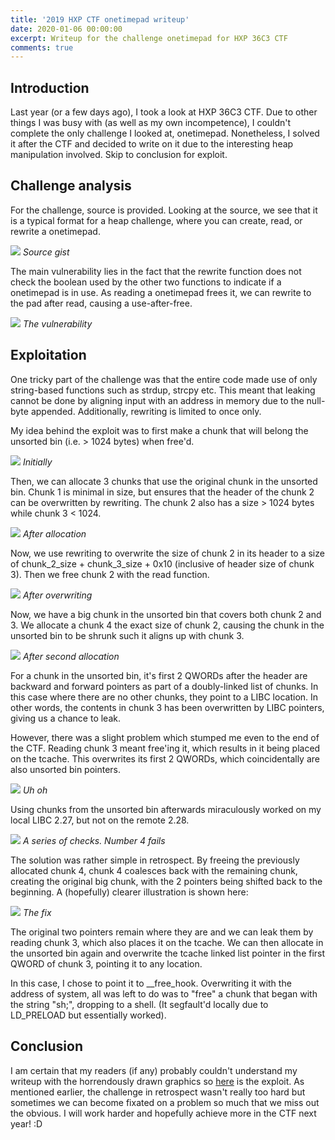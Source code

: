 ```yaml
---
title: '2019 HXP CTF onetimepad writeup'
date: 2020-01-06 00:00:00
excerpt: Writeup for the challenge onetimepad for HXP 36C3 CTF
comments: true
---
```

## Introduction
Last year (or a few days ago), I took a look at HXP 36C3 CTF. Due to other things I was busy with (as well as my own incompetence), I couldn't complete the only challenge I looked at, onetimepad. Nonetheless, I solved it after the CTF and decided to write on it due to the interesting heap manipulation involved. Skip to conclusion for exploit.

## Challenge analysis
For the challenge, source is provided. Looking at the source, we see that it is a typical format for a heap challenge, where you can create, read, or rewrite a onetimepad.

![](/images/3/sourcegist.png)
*Source gist*

The main vulnerability lies in the fact that the rewrite function does not check the boolean used by the other two functions to indicate if a onetimepad is in use. As reading a onetimepad frees it, we can rewrite to the pad after read, causing a use-after-free.

![](/images/3/vuln.png)
*The vulnerability*

## Exploitation
One tricky part of the challenge was that the entire code made use of only string-based functions such as strdup, strcpy etc. This meant that leaking cannot be done by aligning input with an address in memory due to the null-byte appended. Additionally, rewriting is limited to once only.

My idea behind the exploit was to first make a chunk that will belong the unsorted bin (i.e. > 1024 bytes) when free'd.

![](/images/3/initial.png)
*Initially*

Then, we can allocate 3 chunks that use the original chunk in the unsorted bin. Chunk 1 is minimal in size, but ensures that the header of the chunk 2 can be overwritten by rewriting. The chunk 2 also has a size > 1024 bytes while chunk 3 < 1024.

![](/images/3/second.png)
*After allocation*

Now, we use rewriting to overwrite the size of chunk 2 in its header to a size of chunk_2_size + chunk_3_size + 0x10 (inclusive of header size of chunk 3). Then we free chunk 2 with the read function.

![](/images/3/exploited.png)
*After overwriting*

Now, we have a big chunk in the unsorted bin that covers both chunk 2 and 3. We allocate a chunk 4 the exact size of chunk 2, causing the chunk in the unsorted bin to be shrunk such it aligns up with chunk 3.

![](/images/3/alloc.png)
*After second allocation*

For a chunk in the unsorted bin, it's first 2 QWORDs after the header are backward and forward pointers as part of a doubly-linked list of chunks. In this case where there are no other chunks, they point to a LIBC location. In other words, the contents in chunk 3 has been overwritten by LIBC pointers, giving us a chance to leak.

However, there was a slight problem which stumped me even to the end of the CTF. Reading chunk 3 meant free'ing it, which results in it being placed on the tcache. This overwrites its first 2 QWORDs, which coincidentally are also unsorted bin pointers.

![](/images/3/tcache.png)
*Uh oh*

Using chunks from the unsorted bin afterwards miraculously worked on my local LIBC 2.27, but not on the remote 2.28.

![](/images/3/assortedchecks.png)
*A series of checks. Number 4 fails*

The solution was rather simple in retrospect. By freeing the previously allocated chunk 4, chunk 4 coalesces back with the remaining chunk, creating the original big chunk, with the 2 pointers being shifted back to the beginning. A (hopefully) clearer illustration is shown here:

![](/images/3/free.png)
*The fix*

The original two pointers remain where they are and we can leak them by reading chunk 3, which also places it on the tcache. We can then allocate in the unsorted bin again and overwrite the tcache linked list pointer in the first QWORD of chunk 3, pointing it to any location.

In this case, I chose to point it to \_\_free_hook. Overwriting it with the address of system, all was left to  do was to "free" a chunk that began with the string "sh;", dropping to a shell. (It segfault'd locally due to LD_PRELOAD but essentially worked).

## Conclusion
I am certain that my readers (if any) probably couldn't understand my writeup with the horrendously drawn graphics so [here](https://gist.github.com/YiChenChai/353e451e3aff89e8aa4491351ee7abf2) is the exploit. As mentioned earlier, the challenge in retrospect wasn't really too hard but sometimes we can become fixated on a problem so much that we miss out the obvious. I will work harder and hopefully achieve more in the CTF next year! :D